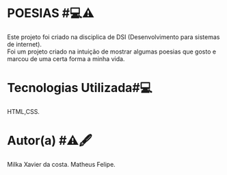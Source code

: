 # POESIAS  #💻⚠️

Este projeto foi criado na disciplica de DSI (Desenvolvimento para sistemas de internet).<br>
Foi um projeto criado na intuição de mostrar algumas poesias que gosto e marcou de uma certa forma a minha vida. <br>


# Tecnologias Utilizada#💻

HTML,CSS.

# Autor(a) #⚠️🖋️

Milka Xavier da costa.
Matheus Felipe.

